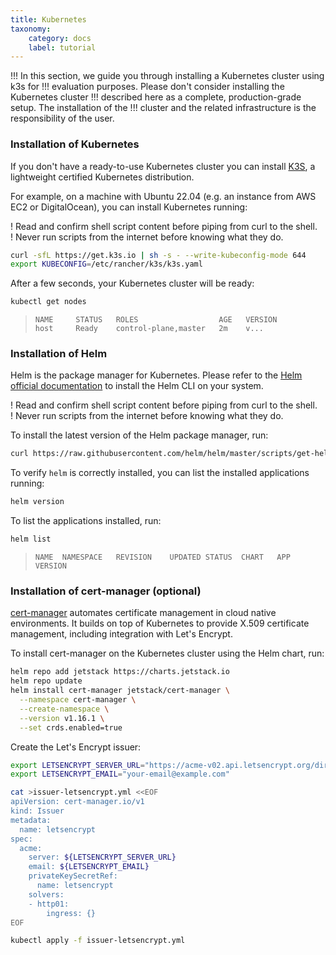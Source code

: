 ```yaml
---
title: Kubernetes
taxonomy:
    category: docs
    label: tutorial
---
```


!!! In this section, we guide you through installing a Kubernetes cluster using k3s for
!!! evaluation purposes. Please don't consider installing the Kubernetes cluster
!!! described here as a complete, production-grade setup. The installation of the
!!! cluster and the related infrastructure is the responsibility of the user.

### Installation of Kubernetes

If you don't have a ready-to-use Kubernetes cluster you can install [K3S](https://k3s.io/),
a lightweight certified Kubernetes distribution.

For example, on a machine with Ubuntu 22.04 (e.g. an instance from AWS EC2 or DigitalOcean),
you can install Kubernetes running:

! Read and confirm shell script content before piping from curl to the shell.<br>
! Never run scripts from the internet before knowing what they do.

```bash
curl -sfL https://get.k3s.io | sh -s - --write-kubeconfig-mode 644
export KUBECONFIG=/etc/rancher/k3s/k3s.yaml
```

After a few seconds, your Kubernetes cluster will be ready:

```bash
kubectl get nodes
```

<!--AUTOVERSION: "control-plane,%"/ignore -->
> ```
> NAME     STATUS   ROLES                  AGE   VERSION
> host     Ready    control-plane,master   2m    v...
> ```

### Installation of Helm

Helm is the package manager for Kubernetes. Please refer to the
[Helm official documentation](https://helm.sh/docs/intro/install/) to install the Helm CLI
on your system.

! Read and confirm shell script content before piping from curl to the shell.<br>
! Never run scripts from the internet before knowing what they do.

To install the latest version of the Helm package manager, run:

<!--AUTOVERSION: "https://raw.githubusercontent.com/helm/helm/%/scripts/get-helm-3"/ignore -->
```bash
curl https://raw.githubusercontent.com/helm/helm/master/scripts/get-helm-3 | bash
```

To verify `helm` is correctly installed, you can list the installed applications running:

```bash
helm version
```

To list the applications installed, run:

```bash
helm list
```

> ```
> NAME	NAMESPACE	REVISION	UPDATED	STATUS	CHART	APP VERSION
> ```

### Installation of cert-manager (optional)

[cert-manager](https://cert-manager.io) automates certificate management in cloud native environments.
It builds on top of Kubernetes to provide X.509 certificate management, including integration with Let's Encrypt.

To install cert-manager on the Kubernetes cluster using the Helm chart, run:

<!--AUTOVERSION: "--version v%"/ignore -->
```bash
helm repo add jetstack https://charts.jetstack.io
helm repo update
helm install cert-manager jetstack/cert-manager \
  --namespace cert-manager \
  --create-namespace \
  --version v1.16.1 \
  --set crds.enabled=true
```

Create the Let's Encrypt issuer:

```bash
export LETSENCRYPT_SERVER_URL="https://acme-v02.api.letsencrypt.org/directory"
export LETSENCRYPT_EMAIL="your-email@example.com"

cat >issuer-letsencrypt.yml <<EOF
apiVersion: cert-manager.io/v1
kind: Issuer
metadata:
  name: letsencrypt
spec:
  acme:
    server: ${LETSENCRYPT_SERVER_URL}
    email: ${LETSENCRYPT_EMAIL}
    privateKeySecretRef:
      name: letsencrypt
    solvers:
    - http01:
        ingress: {}
EOF

kubectl apply -f issuer-letsencrypt.yml
```
